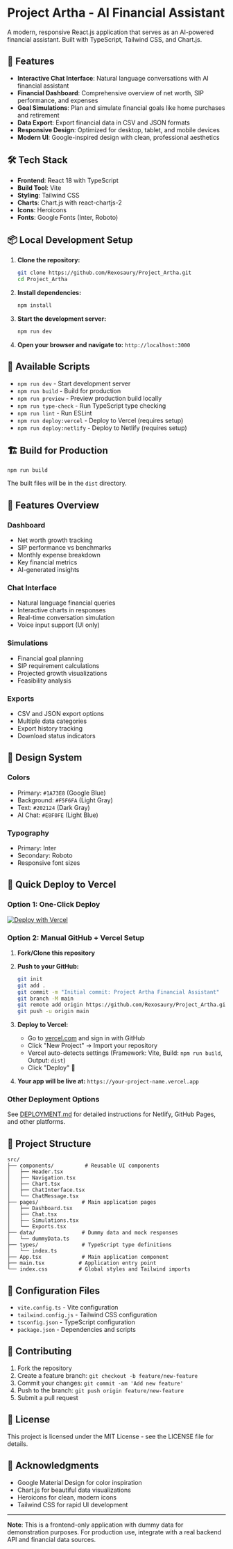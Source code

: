 # Project Artha - AI Financial Assistant

A modern, responsive React.js application that serves as an AI-powered financial assistant. Built with TypeScript, Tailwind CSS, and Chart.js.

## 🚀 Features

- **Interactive Chat Interface**: Natural language conversations with AI financial assistant
- **Financial Dashboard**: Comprehensive overview of net worth, SIP performance, and expenses
- **Goal Simulations**: Plan and simulate financial goals like home purchases and retirement
- **Data Export**: Export financial data in CSV and JSON formats
- **Responsive Design**: Optimized for desktop, tablet, and mobile devices
- **Modern UI**: Google-inspired design with clean, professional aesthetics

## 🛠️ Tech Stack

- **Frontend**: React 18 with TypeScript
- **Build Tool**: Vite
- **Styling**: Tailwind CSS
- **Charts**: Chart.js with react-chartjs-2
- **Icons**: Heroicons
- **Fonts**: Google Fonts (Inter, Roboto)

## 📦 Local Development Setup

1. **Clone the repository:**
   ```bash
   git clone https://github.com/Rexosaury/Project_Artha.git
   cd Project_Artha
   ```

2. **Install dependencies:**
   ```bash
   npm install
   ```

3. **Start the development server:**
   ```bash
   npm run dev
   ```

4. **Open your browser and navigate to:** `http://localhost:3000`

## 🔧 Available Scripts

- `npm run dev` - Start development server
- `npm run build` - Build for production
- `npm run preview` - Preview production build locally
- `npm run type-check` - Run TypeScript type checking
- `npm run lint` - Run ESLint
- `npm run deploy:vercel` - Deploy to Vercel (requires setup)
- `npm run deploy:netlify` - Deploy to Netlify (requires setup)

## 🏗️ Build for Production

```bash
npm run build
```

The built files will be in the `dist` directory.

## 📱 Features Overview

### Dashboard
- Net worth growth tracking
- SIP performance vs benchmarks
- Monthly expense breakdown
- Key financial metrics
- AI-generated insights

### Chat Interface
- Natural language financial queries
- Interactive charts in responses
- Real-time conversation simulation
- Voice input support (UI only)

### Simulations
- Financial goal planning
- SIP requirement calculations
- Projected growth visualizations
- Feasibility analysis

### Exports
- CSV and JSON export options
- Multiple data categories
- Export history tracking
- Download status indicators

## 🎨 Design System

### Colors
- Primary: `#1A73E8` (Google Blue)
- Background: `#F5F6FA` (Light Gray)
- Text: `#202124` (Dark Gray)
- AI Chat: `#E8F0FE` (Light Blue)

### Typography
- Primary: Inter
- Secondary: Roboto
- Responsive font sizes

## 🚀 Quick Deploy to Vercel

### Option 1: One-Click Deploy
[![Deploy with Vercel](https://vercel.com/button)](https://vercel.com/new/clone?repository-url=https://github.com/Rexosaury/Project_Artha)

### Option 2: Manual GitHub + Vercel Setup

1. **Fork/Clone this repository**
2. **Push to your GitHub:**
   ```bash
   git init
   git add .
   git commit -m "Initial commit: Project Artha Financial Assistant"
   git branch -M main
   git remote add origin https://github.com/Rexosaury/Project_Artha.git
   git push -u origin main
   ```

3. **Deploy to Vercel:**
   - Go to [vercel.com](https://vercel.com) and sign in with GitHub
   - Click "New Project" → Import your repository
   - Vercel auto-detects settings (Framework: Vite, Build: `npm run build`, Output: `dist`)
   - Click "Deploy" 🚀

4. **Your app will be live at:** `https://your-project-name.vercel.app`

### Other Deployment Options
See [DEPLOYMENT.md](./DEPLOYMENT.md) for detailed instructions for Netlify, GitHub Pages, and other platforms.

## 📁 Project Structure

```
src/
├── components/          # Reusable UI components
│   ├── Header.tsx
│   ├── Navigation.tsx
│   ├── Chart.tsx
│   ├── ChatInterface.tsx
│   └── ChatMessage.tsx
├── pages/              # Main application pages
│   ├── Dashboard.tsx
│   ├── Chat.tsx
│   ├── Simulations.tsx
│   └── Exports.tsx
├── data/               # Dummy data and mock responses
│   └── dummyData.ts
├── types/              # TypeScript type definitions
│   └── index.ts
├── App.tsx             # Main application component
├── main.tsx           # Application entry point
└── index.css          # Global styles and Tailwind imports
```

## 🔧 Configuration Files

- `vite.config.ts` - Vite configuration
- `tailwind.config.js` - Tailwind CSS configuration
- `tsconfig.json` - TypeScript configuration
- `package.json` - Dependencies and scripts

## 🤝 Contributing

1. Fork the repository
2. Create a feature branch: `git checkout -b feature/new-feature`
3. Commit your changes: `git commit -am 'Add new feature'`
4. Push to the branch: `git push origin feature/new-feature`
5. Submit a pull request

## 📄 License

This project is licensed under the MIT License - see the LICENSE file for details.

## 🙏 Acknowledgments

- Google Material Design for color inspiration
- Chart.js for beautiful data visualizations
- Heroicons for clean, modern icons
- Tailwind CSS for rapid UI development

---

**Note**: This is a frontend-only application with dummy data for demonstration purposes. For production use, integrate with a real backend API and financial data sources.


